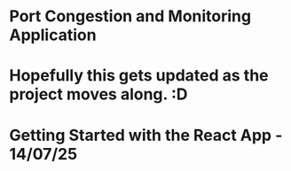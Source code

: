  
# Port Congestion and Monitoring Application
Hopefully this gets updated as the project moves along. :D
=======
# Getting Started with the React App - 14/07/25
